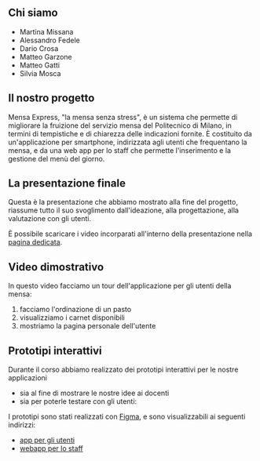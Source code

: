 <script>
	import { base } from '$app/paths';
	import Attachment from '$lib/Attachment.svelte';
	import PdfAttachment from '$lib/PdfAttachment.svelte';
</script>

## Chi siamo

- Martina Missana
- Alessandro Fedele
- Dario Crosa
- Matteo Garzone
- Matteo Gatti
- Silvia Mosca

## Il nostro progetto

Mensa Express, "la mensa senza stress", è un sistema che permette di migliorare la fruizione del servizio mensa del Politecnico di Milano, in termini di tempistiche e di chiarezza delle indicazioni fornite. È costituito da un'applicazione per smartphone, indirizzata agli utenti che frequentano la mensa, e da una web app per lo staff che permette l'inserimento e la gestione del menù del giorno.

## La presentazione finale

Questa è la presentazione che abbiamo mostrato alla fine del progetto, riassume tutto il suo svoglimento dall'ideazione, alla progettazione, alla valutazione con gli utenti.

<div class="container not-prose mx-auto my-8 px-8">
	<PdfAttachment
		src="{base}/finale/Utenti Scontenti - Presentazione finale.pdf"
		fileName="Utenti Scontenti - Presentazione finale.pdf"
	/>
</div>

È possibile scaricare i video incorparati all'interno della presentazione nella [pagina dedicata]({base}/finale).

## Video dimostrativo

In questo video facciamo un tour dell'applicazione per gli utenti della mensa:

1. facciamo l'ordinazione di un pasto
1. visualizziamo i carnet disponibili
1. mostriamo la pagina personale dell'utente

<div class="container mx-auto my-8 px-8">
	<PdfAttachment
		src="{base}/video/video-home.mp4"
		fileName="video-home.mp4"
	/>
</div>

## Prototipi interattivi

Durante il corso abbiamo realizzato dei prototipi interattivi per le nostre applicazioni

- sia al fine di mostrare le nostre idee ai docenti
- sia per poterle testare con gli utenti:

I prototipi sono stati realizzati con [Figma](https://www.figma.com/), e sono visualizzabili ai seguenti indirizzi:

- [app per gli utenti](https://www.figma.com/file/UtT6J5iYG28s5QoHHWg1Ft/Prototipo-App---Finale?type=design&node-id=0%3A1&mode=design&t=0hReo74JAA38quXP-1)
- [webapp per lo staff](https://www.figma.com/file/PvS2Dqjjw9kSbOMAVSGzWj/Prototipo-WebApp---Finale?type=design&node-id=0%3A1&mode=design&t=TgpntQE7Ovbjmf1H-1)
